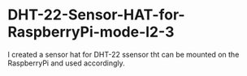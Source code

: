 # DHT-22-Sensor-HAT-for-RaspberryPi-mode-l2-3
I created a sensor hat for DHT-22 ssensor tht can be mounted on the RaspberryPi and used accordingly.
